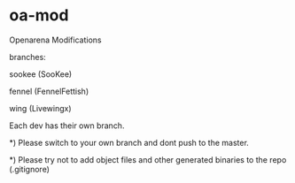 oa-mod
======

Openarena Modifications

branches:

sookee (SooKee)

fennel (FennelFettish)

wing (Livewingx)

Each dev has their own branch.

*) Please switch to your own branch and dont push to the master.

*) Please try not to add object files and other generated binaries to the repo (.gitignore)


